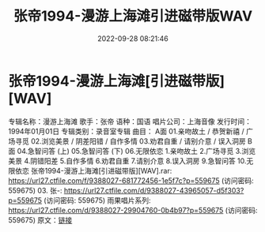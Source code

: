 ﻿---
title: 张帝1994-漫游上海滩引进磁带版WAV
date: 2022-09-28 08:21:46
categories: WAV车载音乐、镜像
tags: 华语中文
---
# 张帝1994-漫游上海滩[引进磁带版][WAV]

专辑名称：漫游上海滩
歌手：张帝
语种：国语
唱片公司：上海音像
发行时间：1994年01月01日
专辑类别：录音室专辑
曲目：
A面
01.亲吻故土 / 恭贺新禧 / 广场寻觅
02.浏览美景 / 阴差阳错 / 自作多情
03.劝君自重 / 请别介意 / 误入洞房
B面
04.急智问答 (上)
05.急智问答 (下)
06.无限依恋
1.亲吻故土
2.广场寻觅
3.浏览美景
4.阴错阳差
5.自作多情
6.劝君自重
7.请别介意
8.误入洞房
9.急智问答
10.无限依恋
张帝1994-漫游上海滩[引进磁带版][WAV].rar: https://url27.ctfile.com/f/9388027-681772456-1e5f7c?p=559675
(访问密码: 559675)
03. 张-: https://url27.ctfile.com/d/9388027-43965057-d5f303?p=559675
(访问密码: 559675)
雨果唱片系列: https://url27.ctfile.com/d/9388027-29904760-0b4b97?p=559675
(访问密码: 559675)
原文：[链接](https://blog.sina.com.cn/s/blog_1647c7e7601030zn5.html)